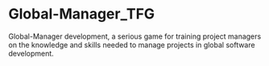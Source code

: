 # Global-Manager_TFG
Global-Manager development, a serious game for training project managers on the knowledge and skills needed to manage projects in global software development.
